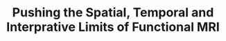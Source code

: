 ---
title: "Pushing the Spatial, Temporal and Interprative Limits of Functional MRI"
project_id: 
conf_date: 2007-09-06
conference_id: ""
presenters:
   - peter_bandettini
summary: "<p>MCW graduate school course on fMRI contrast (date missing/incorrect)</p>"
file: /assets/presentations/T83.ppt
filename: T83.ppt
layout: presentation
---